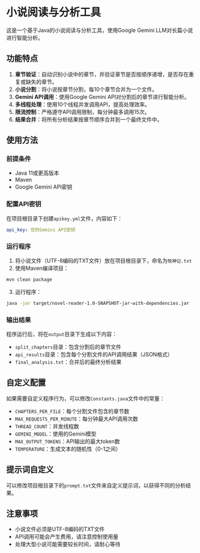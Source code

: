 # 小说阅读与分析工具

这是一个基于Java的小说阅读与分析工具，使用Google Gemini LLM对长篇小说进行智能分析。

## 功能特点

1. **章节验证**：自动识别小说中的章节，并验证章节是否按顺序递增，是否存在重复或缺失的章节。
2. **小说分割**：将小说按章节分割，每10个章节合并为一个文件。
3. **Gemini API调用**：使用Google Gemini API对分割后的章节进行智能分析。
4. **多线程处理**：使用10个线程并发调用API，提高处理效率。
5. **限流控制**：严格遵守API调用限制，每分钟最多调用15次。
6. **结果合并**：将所有分析结果按章节顺序合并到一个最终文件中。

## 使用方法

### 前提条件

- Java 11或更高版本
- Maven
- Google Gemini API密钥

### 配置API密钥

在项目根目录下创建`apikey.yml`文件，内容如下：

```yaml
api_key: 您的Gemini API密钥
```

### 运行程序

1. 将小说文件（UTF-8编码的TXT文件）放在项目根目录下，命名为`牧神记.txt`
2. 使用Maven编译项目：

```bash
mvn clean package
```

3. 运行程序：

```bash
java -jar target/novel-reader-1.0-SNAPSHOT-jar-with-dependencies.jar
```

### 输出结果

程序运行后，将在`output`目录下生成以下内容：

- `split_chapters`目录：包含分割后的章节文件
- `api_results`目录：包含每个分割文件的API调用结果（JSON格式）
- `final_analysis.txt`：合并后的最终分析结果

## 自定义配置

如果需要自定义程序行为，可以修改`Constants.java`文件中的常量：

- `CHAPTERS_PER_FILE`：每个分割文件包含的章节数
- `MAX_REQUESTS_PER_MINUTE`：每分钟最大API调用次数
- `THREAD_COUNT`：并发线程数
- `GEMINI_MODEL`：使用的Gemini模型
- `MAX_OUTPUT_TOKENS`：API输出的最大token数
- `TEMPERATURE`：生成文本的随机性（0-1之间）

## 提示词自定义

可以修改项目根目录下的`prompt.txt`文件来自定义提示词，以获得不同的分析结果。

## 注意事项

- 小说文件必须是UTF-8编码的TXT文件
- API调用可能会产生费用，请注意控制使用量
- 处理大型小说可能需要较长时间，请耐心等待
